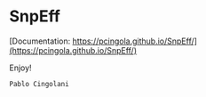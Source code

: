 # SnpEff

[Documentation: https://pcingola.github.io/SnpEff/](https://pcingola.github.io/SnpEff/)

Enjoy!

	Pablo Cingolani
